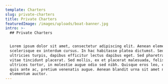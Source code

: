 ```yaml
---
template: Charters
slug: private-charters
title: Private Charters
featuredImage: /images/uploads/boat-banner.jpg
intro: >-
  ## Private Charters


  Lorem ipsum dolor sit amet, consectetur adipiscing elit. Aenean elementum
  scelerisque ex interdum cursus. In hac habitasse platea dictumst. Sed porta
  ultricies turpis, dapibus efficitur lectus dapibus eget. Sed pharetra urna
  vitae tincidunt placerat. Sed mollis, ex et placerat malesuada, felis orci
  ultrices tortor, in molestie augue odio sed nibh. Quisque eros leo, egestas
  quis ante ac, pretium venenatis augue. Aenean blandit urna sit amet nisi
  elementum auctor.
---
```


